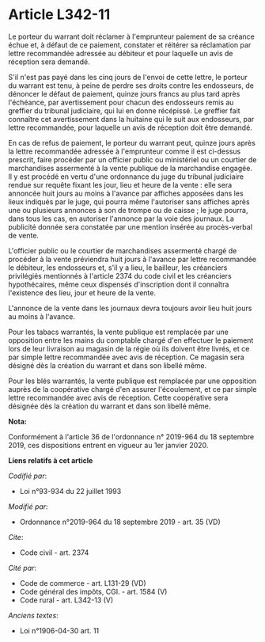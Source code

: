 # Article L342-11

Le porteur du warrant doit réclamer à l'emprunteur paiement de sa créance échue et, à défaut de ce paiement, constater et
réitérer sa réclamation par lettre recommandée adressée au débiteur et pour laquelle un avis de réception sera demandé. 

S'il n'est pas payé dans les cinq jours de l'envoi de cette lettre, le porteur du warrant est tenu, à peine de perdre ses
droits contre les endosseurs, de dénoncer le défaut de paiement, quinze jours francs au plus tard après l'échéance, par
avertissement pour chacun des endosseurs remis au greffier du   tribunal judiciaire, qui lui en donne récépissé. Le greffier
fait connaître cet avertissement dans la huitaine qui le suit aux endosseurs, par lettre recommandée, pour laquelle un avis
de réception doit être demandé. 

En cas de refus de paiement, le porteur du warrant peut, quinze jours après la lettre recommandée adressée à l'emprunteur
comme il est ci-dessus prescrit, faire procéder par un officier public ou ministériel ou un courtier de marchandises
assermenté à la vente publique de la marchandise engagée. Il y est procédé en vertu d'une ordonnance du juge du   tribunal
judiciaire rendue sur requête fixant les jour, lieu et heure de la vente : elle sera annoncée huit jours au moins à l'avance
par affiches apposées dans les lieux indiqués par le juge, qui pourra même l'autoriser sans affiches après une ou plusieurs
annonces à son de trompe ou de caisse ; le juge pourra, dans tous les cas, en autoriser l'annonce par la voie des journaux.
La publicité donnée sera constatée par une mention insérée au procès-verbal de vente. 

L'officier public ou le courtier de marchandises assermenté chargé de procéder à la vente préviendra huit jours à l'avance
par lettre recommandée le débiteur, les endosseurs et, s'il y a lieu, le bailleur, les créanciers privilégiés mentionnés à
l'article 2374 du code civil et les créanciers hypothécaires, même ceux dispensés d'inscription dont il connaîtra l'existence
des lieu, jour et heure de la vente. 

L'annonce de la vente dans les journaux devra toujours avoir lieu huit jours au moins à l'avance. 

Pour les tabacs warrantés, la vente publique est remplacée par une opposition entre les mains du comptable chargé d'en
effectuer le paiement lors de leur livraison au magasin de la régie où ils doivent être livrés, et ce par simple lettre
recommandée avec avis de réception. Ce magasin sera désigné dès la création du warrant et dans son libellé même. 

Pour les blés warrantés, la vente publique est remplacée par une opposition auprès de la coopérative chargé d'en assurer
l'écoulement, et ce par simple lettre recommandée avec avis de réception. Cette coopérative sera désignée dès la création du
warrant et dans son libellé même.

**Nota:**

Conformément à l'article 36 de l'ordonnance n° 2019-964 du 18 septembre 2019, ces dispositions entrent en vigueur au 1er
janvier 2020.

**Liens relatifs à cet article**

_Codifié par_:

  - Loi n°93-934 du 22 juillet 1993

_Modifié par_:

  - Ordonnance n°2019-964 du 18 septembre 2019 - art. 35 (VD)

_Cite_:

  - Code civil - art. 2374

_Cité par_:

  - Code de commerce - art. L131-29 (VD)
  - Code général des impôts, CGI. - art. 1584 (V)
  - Code rural - art. L342-13 (V)

_Anciens textes_:

  - Loi n°1906-04-30 art. 11
